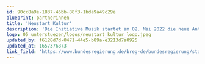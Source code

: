 ```yaml
---
id: 90cc8a9e-1837-46bb-88f3-1bda9a49c29e
blueprint: partnerinnen
title: 'Neustart Kultur'
description: 'Die Initiative Musik startet am 02. Mai 2022 die neue Antragsphase für das Teilprogramm zum Erhalt und Stärkung der Musikinfrastruktur in Deutschland für Deutschland für Livemusikveranstaltungen und überregionale Musikfestivals. Weitere Informationen auf der Website der Initiative Musik.'
logo: 05_unterstuezen/logos/neustart_kultur_logo.jpeg
updated_by: f6128d7d-0471-44e5-b89a-e3213d7a0925
updated_at: 1657376873
link_field: 'https://www.bundesregierung.de/breg-de/bundesregierung/staatsministerin-fuer-kultur-und-medien/neustart-kultur-startet-1767056'
---
```

